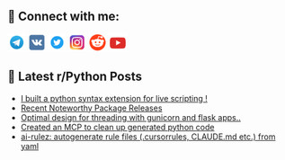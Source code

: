 ## 🔎 Connect with me:
[<img src="https://github.com/bullbesh/bullbesh/blob/main/images/Telegram.png" width="32" height="32" />](https://t.me/bullbesh)
[<img src="https://github.com/bullbesh/bullbesh/blob/main/images/VK.png" width="32" height="32" />](https://vk.com/bullbesh)
[<img src="https://github.com/bullbesh/bullbesh/blob/main/images/Twitter.png" width="32" height="32" />](https://twitter.com/bullbesh1)
[<img src="https://github.com/bullbesh/bullbesh/blob/main/images/Instagram.png" width="32" height="32" />](https://www.instagram.com/bullbesh)
[<img src="https://github.com/bullbesh/bullbesh/blob/main/images/Reddit.png" width="32" height="32" />](https://www.reddit.com/user/bullbesh)
[<img src="https://github.com/bullbesh/bullbesh/blob/main/images/YouTube.png" width="32" height="32" />](https://www.youtube.com/channel/UCtfjRs6uzgq5mfm8S06WTcg)

## 📕 Latest r/Python Posts
<!-- BLOG-POST-LIST:START -->
- [I built a python syntax extension for live scripting !](https://www.reddit.com/r/Python/comments/1llsorf/i_built_a_python_syntax_extension_for_live/)
- [Recent Noteworthy Package Releases](https://www.reddit.com/r/Python/comments/1llr1ix/recent_noteworthy_package_releases/)
- [Optimal design for threading with gunicorn and flask apps..](https://www.reddit.com/r/Python/comments/1llqmh1/optimal_design_for_threading_with_gunicorn_and/)
- [Created an MCP to clean up generated python code](https://www.reddit.com/r/Python/comments/1llp9vv/created_an_mcp_to_clean_up_generated_python_code/)
- [ai-rulez: autogenerate rule files &lpar;.cursorrules, CLAUDE.md etc.&rpar; from yaml](https://www.reddit.com/r/Python/comments/1llnlqa/airulez_autogenerate_rule_files_cursorrules/)
<!-- BLOG-POST-LIST:END -->

